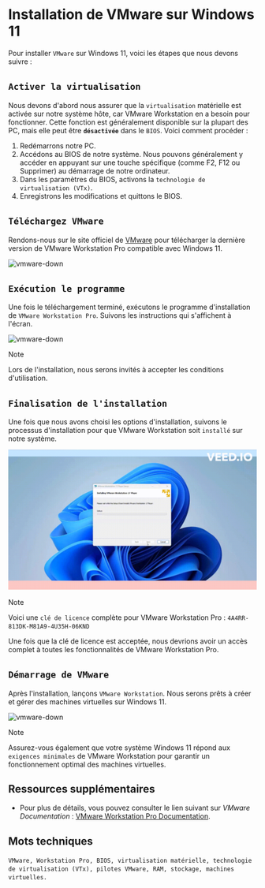 # Installation de VMware sur Windows 11

Pour installer `VMware` sur Windows 11, voici les étapes que nous devons suivre :

## `Activer la virtualisation`

Nous devons d'abord nous assurer que la `virtualisation` matérielle est activée sur notre système hôte, car VMware Workstation en a besoin pour fonctionner. Cette fonction est généralement disponible sur la plupart des PC, mais elle peut être **`désactivée`** dans le `BIOS`. Voici comment procéder :

1. Redémarrons notre PC.
2. Accédons au BIOS de notre système. Nous pouvons généralement y accéder en appuyant sur une touche spécifique (comme F2, F12 ou Supprimer) au démarrage de notre ordinateur. 
3. Dans les paramètres du BIOS, activons la `technologie de virtualisation (VTx)`.
4. Enregistrons les modifications et quittons le BIOS.

## `Téléchargez VMware`

Rendons-nous sur le site officiel de [VMware](https://www.vmware.com/products/workstation-pro/workstation-pro-evaluation.html) pour télécharger la dernière version de VMware Workstation Pro compatible avec Windows 11.

![vmware-down](/images/vmware-down.png)

## `Exécution le programme`

Une fois le téléchargement terminé, exécutons le programme d'installation de `VMware Workstation Pro`. Suivons les instructions qui s'affichent à l'écran.

![vmware-down](/images/vmware.gif)

> [!NOTE] 
> Lors de l'installation, nous serons invités à accepter les conditions d'utilisation.

## `Finalisation de l'installation`

Une fois que nous avons choisi les options d'installation, suivons le processus d'installation pour que VMware Workstation soit `installé` sur notre système.

![vmware-down](/images/install-vmware.gif)

> [!NOTE] 
> Voici une `clé de licence` complète pour VMware Workstation Pro : `4A4RR-813DK-M81A9-4U35H-06KND`

Une fois que la clé de licence est acceptée, nous devrions avoir un accès complet à toutes les fonctionnalités de VMware Workstation Pro.

## `Démarrage de VMware` 

Après l'installation, lançons `VMware Workstation`. Nous serons prêts à créer et gérer des machines virtuelles sur Windows 11.

![vmware-down](/images/lancer-vmware.png)

> [!NOTE]
> Assurez-vous également que votre système Windows 11 répond aux `exigences minimales` de VMware Workstation pour garantir un fonctionnement optimal des machines virtuelles.

## Ressources supplémentaires

- Pour plus de détails, vous pouvez consulter le lien suivant sur *VMware Documentation* : [VMware Workstation Pro Documentation](https://docs.vmware.com/en/VMware-Workstation-Pro/index.html).

## Mots techniques

`VMware, Workstation Pro, BIOS, virtualisation matérielle, technologie de virtualisation (VTx), pilotes VMware, RAM, stockage, machines virtuelles.`